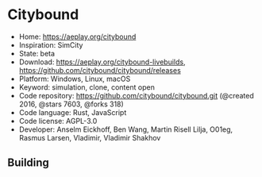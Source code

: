 # Citybound

- Home: https://aeplay.org/citybound
- Inspiration: SimCity
- State: beta
- Download: https://aeplay.org/citybound-livebuilds, https://github.com/citybound/citybound/releases
- Platform: Windows, Linux, macOS
- Keyword: simulation, clone, content open
- Code repository: https://github.com/citybound/citybound.git (@created 2016, @stars 7603, @forks 318)
- Code language: Rust, JavaScript
- Code license: AGPL-3.0
- Developer: Anselm Eickhoff, Ben Wang, Martin Risell Lilja, O01eg, Rasmus Larsen, Vladimir, Vladimir Shakhov

## Building
